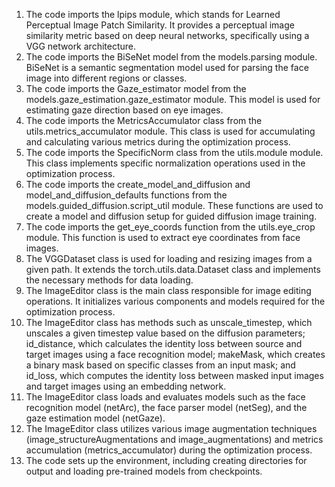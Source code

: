 1. The code imports the lpips module, which stands for Learned Perceptual Image Patch Similarity. It provides a perceptual image similarity metric based on deep neural networks, specifically using a VGG network architecture.
2. The code imports the BiSeNet model from the models.parsing module. BiSeNet is a semantic segmentation model used for parsing the face image into different regions or classes.
3. The code imports the Gaze_estimator model from the models.gaze_estimation.gaze_estimator module. This model is used for estimating gaze direction based on eye images.
4. The code imports the MetricsAccumulator class from the utils.metrics_accumulator module. This class is used for accumulating and calculating various metrics during the optimization process.
5. The code imports the SpecificNorm class from the utils.module module. This class implements specific normalization operations used in the optimization process.
6. The code imports the create_model_and_diffusion and model_and_diffusion_defaults functions from the models.guided_diffusion.script_util module. These functions are used to create a model and diffusion setup for guided diffusion image training.
7. The code imports the get_eye_coords function from the utils.eye_crop module. This function is used to extract eye coordinates from face images.
8. The VGGDataset class is used for loading and resizing images from a given path. It extends the torch.utils.data.Dataset class and implements the necessary methods for data loading.
9. The ImageEditor class is the main class responsible for image editing operations. It initializes various components and models required for the optimization process.
10. The ImageEditor class has methods such as unscale_timestep, which unscales a given timestep value based on the diffusion parameters; id_distance, which calculates the identity loss between source and target images using a face recognition model; makeMask, which creates a binary mask based on specific classes from an input mask; and id_loss, which computes the identity loss between masked input images and target images using an embedding network.
11. The ImageEditor class loads and evaluates models such as the face recognition model (netArc), the face parser model (netSeg), and the gaze estimation model (netGaze).
12. The ImageEditor class utilizes various image augmentation techniques (image_structureAugmentations and image_augmentations) and metrics accumulation (metrics_accumulator) during the optimization process.
13. The code sets up the environment, including creating directories for output and loading pre-trained models from checkpoints.
